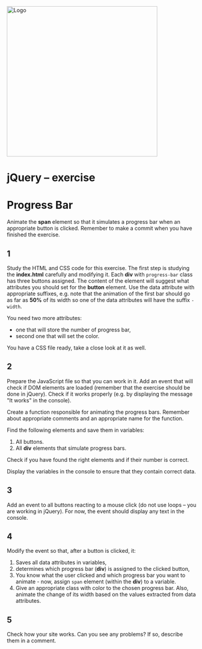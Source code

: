 <img alt="Logo" src="http://coderslab.pl/svg/logo-coderslab.svg" width="400">

# jQuery &ndash; exercise
# Progress Bar

Animate the **span** element so that it simulates a progress bar when an appropriate button is clicked.
Remember to make a commit when you have finished the exercise.

## 1
Study the HTML and CSS code for this exercise. The first step is studying the **index.html** carefully and modifying it.
Each **div** with ```progress-bar``` class has three buttons assigned. The content of the element will suggest what attributes you should set for the **button** element. Use the data attribute with appropriate suffixes, e.g. note that the animation of the first bar should go as far as **50%** of its width so one of the data attributes will have the suffix ```-width```.

You need two more attributes:
* one that will store the number of progress bar,
* second one that will set the color.

You have a CSS file ready, take a close look at it as well.

## 2
Prepare the JavaScript file so that you can work in it. Add an event that will check if DOM elements are loaded (remember that the exercise should be done in jQuery). Check if it works properly (e.g. by displaying the message "It works" in the console).

Create a function responsible for animating the progress bars. Remember about appropriate comments and an appropriate name for the function.

Find the following elements and save them in variables:

1. All buttons.
2. All **div** elements that simulate progress bars.

Check if you have found the right elements and if their number is correct.

Display the variables in the console to ensure that they contain correct data.

## 3
Add an event to all buttons reacting to a mouse click (do not use loops &ndash; you are working in jQuery).
For now, the event should display any text in the console.

## 4
Modify the event so that, after a button is clicked, it:

1. Saves all data attributes in variables,
2. determines which progress bar (**div**) is assigned to the clicked button,
3. You know what the user clicked and which progress bar you want to animate - now, assign ```span``` element (within the **div**) to a variable.
4. Give an appropriate class with color to the chosen progress bar. Also, animate the change of its width based on the values extracted from data attributes.

## 5
Check how your site works. Can you see any problems? If so, describe them in a comment.
